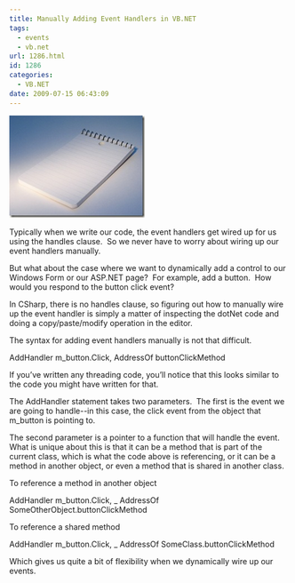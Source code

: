 ```yaml
---
title: Manually Adding Event Handlers in VB.NET
tags:
  - events
  - vb.net
url: 1286.html
id: 1286
categories:
  - VB.NET
date: 2009-07-15 06:43:09
---
```


![office-019](/uploads/2009/07/office019.jpg "office-019")

Typically when we write our code, the event handlers get wired up for us using the handles clause.  So we never have to worry about wiring up our event handlers manually.

But what about the case where we want to dynamically add a control to our Windows Form or our ASP.NET page?  For example, add a button.  How would you respond to the button click event?

In CSharp, there is no handles clause, so figuring out how to manually wire up the event handler is simply a matter of inspecting the dotNet code and doing a copy/paste/modify operation in the editor.

The syntax for adding event handlers manually is not that difficult.

[](//11011.net/software/vspaste)

AddHandler m_button.Click, AddressOf buttonClickMethod

[](//11011.net/software/vspaste)

[](//11011.net/software/vspaste)If you’ve written any threading code, you’ll notice that this looks similar to the code you might have written for that.

The AddHandler statement takes two parameters.  The first is the event we are going to handle--in this case, the click event from the object that m_button is pointing to.

The second parameter is a pointer to a function that will handle the event.  What is unique about this is that it can be a method that is part of the current class, which is what the code above is referencing, or it can be a method in another object, or even a method that is shared in another class.

To reference a method in another object

AddHandler m\_button.Click, \_
    AddressOf SomeOtherObject.buttonClickMethod

[](//11011.net/software/vspaste)

[](//11011.net/software/vspaste)To reference a shared method

AddHandler m\_button.Click, \_
    AddressOf SomeClass.buttonClickMethod

Which gives us quite a bit of flexibility when we dynamically wire up our events.
